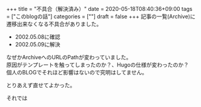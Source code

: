 +++
title = "不具合（解決済み）"
date = 2020-05-18T08:40:36+09:00
tags = ["このblogの話"]
categories = [""]
draft = false
+++
記事の一覧(Archive)に遷移出来なくなる不具合がありました。

- 2002.05.08に確認
- 2002.05.09に解決

なぜかArchiveへのURLのPathが変わっていました。  
原因がテンプレートを触ってしまったのか？、Hugoの仕様が変わったのか？  
個人のBLOGでそれほど影響はないので究明はしてません。

とりあえず直せてよかった。
 
それでは


